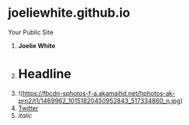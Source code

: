 joeliewhite.github.io
=====================

Your Public Site

1. **Joelie White**
2. # Headline
3. !(https://fbcdn-sphotos-f-a.akamaihd.net/hphotos-ak-prn2/t1/1469962_10151820450952843_517334860_n.jpg)
4. [Twitter](http://twitter.com)
5. *italic*
